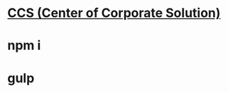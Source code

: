 # <a href="https://ivanrussui.github.io/CCS-CenterOfCorporateSolution/dist/">CCS (Center of Corporate Solution)</a>
# npm i
# gulp
